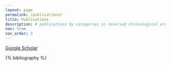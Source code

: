```yaml
---
layout: page
permalink: /publications/
title: Publications
description: # publications by categories in reversed chronological order. generated by jekyll-scholar.
nav: true
nav_order: 3
---
```


<!-- _pages/publications.md -->
<div class="publications">

  <a href="https://scholar.google.com/citations?user=4Us8qGQAAAAJ&hl=en">Google Scholar</a>

  {% bibliography %}

</div>
